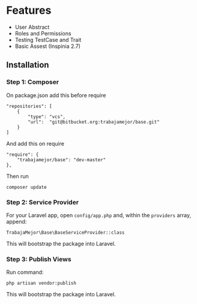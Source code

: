 # Features

- User Abstract
- Roles and Permissions
- Testing TestCase and Trait
- Basic Assest (Inspinia 2.7)

## Installation

### Step 1: Composer

On package.json add this before require

```
"repositories": [
    {
        "type": "vcs",
        "url":  "git@bitbucket.org:trabajamejor/base.git"
    }
]
```

And add this on require

```
"require": {
    "trabajamejor/base": "dev-master"
},
```

Then run

```
composer update
```

### Step 2: Service Provider

For your Laravel app, open `config/app.php` and, within the `providers` array, append:

```
TrabajaMejor\Base\BaseServiceProvider::class
```

This will bootstrap the package into Laravel.

### Step 3: Publish Views

Run command:

```
php artisan vendor:publish
```

This will bootstrap the package into Laravel.